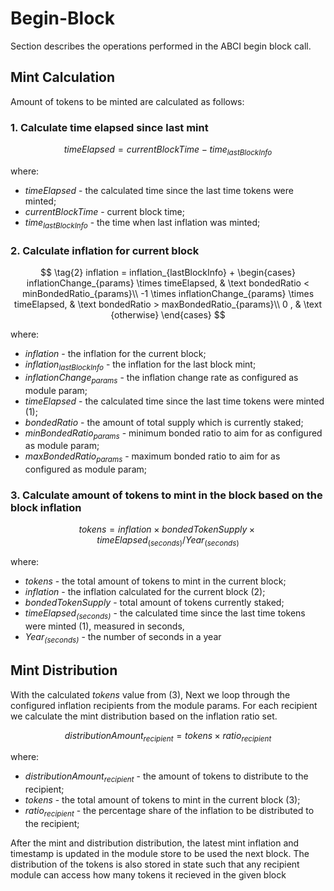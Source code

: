 <!--
order: 2
-->

# Begin-Block

Section describes the operations performed in the ABCI begin block call.

## Mint Calculation

Amount of tokens to be minted are calculated as follows:

### 1. Calculate time elapsed since last mint
$$ 
\tag{1}
timeElapsed = currentBlockTime - time_{lastBlockInfo} 
$$

where:

* *$timeElapsed$* - the calculated time since the last time tokens were minted;
* *$currentBlockTime$* - current block time;
* *$time_{lastBlockInfo}$* - the time when last inflation was minted;

### 2. Calculate inflation for current block

$$
\tag{2}
 inflation = inflation_{lastBlockInfo} + 
\begin{cases}
    inflationChange_{params} \times timeElapsed, & \text bondedRatio < minBondedRatio_{params}\\
    -1 \times inflationChange_{params} \times timeElapsed, & \text bondedRatio > maxBondedRatio_{params}\\
    0 ,              & \text {otherwise}
\end{cases}
$$

where:

* *$inflation$* - the inflation for the current block;
* *$inflation_{lastBlockInfo}$* - the inflation for the last block mint;
* *$inflationChange_{params}$* - the inflation change rate as configured as module param;
* *$timeElapsed$* - the calculated time since the last time tokens were minted $(1)$;
* *$bondedRatio$* - the amount of total supply which is currently staked;
* *$minBondedRatio_{params}$* - minimum bonded ratio to aim for as configured as module param;
* *$maxBondedRatio_{params}$* - maximum bonded ratio to aim for as configured as module param;

### 3. Calculate amount of tokens to mint in the block based on the block inflation

$$
\tag{3}
tokens = inflation \times bondedTokenSupply \times timeElapsed_{(seconds)}/Year_{(seconds)}
$$

where:

* *$tokens$* - the total amount of tokens to mint in the current block;
* *$inflation$* - the inflation calculated for the current block $(2)$;
* *$bondedTokenSupply$* - total amount of tokens currently staked;
* *$timeElapsed_{(seconds)}$* - the calculated time since the last time tokens were minted $(1)$, measured in seconds,
* *$Year_{(seconds)}$* - the number of seconds in a year

## Mint Distribution

With the calculated $tokens$ value from $(3)$, 
Next we loop through the configured inflation recipients from the module params. For each recipient we calculate the mint distribution based on the inflation ratio set.

$$
\tag{4}
distributionAmount_{recipient} = tokens \times ratio_{recipient}
$$

where:

* *$distributionAmount_{recipient}$* - the amount of tokens to distribute to the recipient;
* *$tokens$* - the total amount of tokens to mint in the current block $(3)$;
* *$ratio_{recipient}$* - the percentage share of the inflation to be distributed to the recipient;


After the mint and distribution distribution, the latest mint inflation and timestamp is updated in the module store to be used the next block.
The distribution of the tokens is also stored in state such that any recipient module can access how many tokens it recieved in the given block